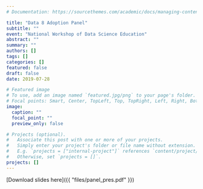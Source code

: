 ```yaml
---
# Documentation: https://sourcethemes.com/academic/docs/managing-content/

title: "Data 8 Adoption Panel"
subtitle: ""
event: "National Workshop of Data Science Education"
abstract: ""
summary: ""
authors: []
tags: []
categories: []
featured: false
draft: false
date: 2019-07-28

# Featured image
# To use, add an image named `featured.jpg/png` to your page's folder.
# Focal points: Smart, Center, TopLeft, Top, TopRight, Left, Right, BottomLeft, Bottom, BottomRight.
image:
  caption: ""
  focal_point: ""
  preview_only: false

# Projects (optional).
#   Associate this post with one or more of your projects.
#   Simply enter your project's folder or file name without extension.
#   E.g. `projects = ["internal-project"]` references `content/project/deep-learning/index.md`.
#   Otherwise, set `projects = []`.
projects: []
---
```


[Download slides here]({{ "files/panel_pres.pdf" }})
